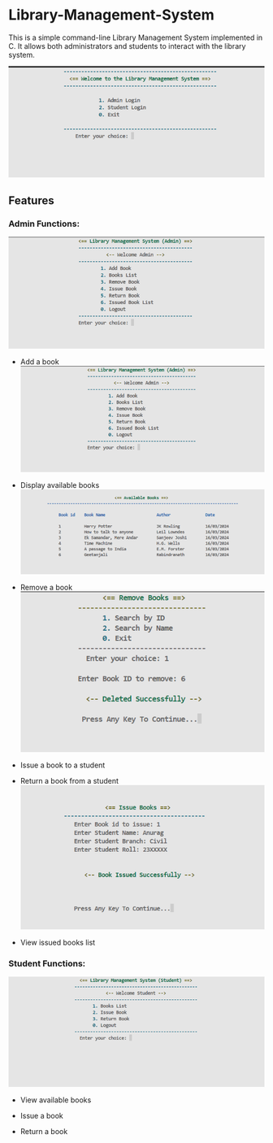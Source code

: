 # Library-Management-System
This is a simple command-line Library Management System implemented in C. It allows both administrators and students to interact with the library system.


‎![Demo](https://github.com/Anurag-amrev-7557/Library-Management-System/blob/main/resources/image1.png?raw=true)

## Features
### Admin Functions:

‎![Demo](https://github.com/Anurag-amrev-7557/Library-Management-System/blob/main/resources/image2.png?raw=true)

- Add a book
  ![Demo](https://github.com/Anurag-amrev-7557/Library-Management-System/blob/main/resources/image2.png?raw=true)

- Display available books
  ![Demo](https://github.com/Anurag-amrev-7557/Library-Management-System/blob/main/resources/image5.png?raw=true)

- Remove a book
  ![Demo](https://github.com/Anurag-amrev-7557/Library-Management-System/blob/main/resources/image6.png?raw=true)

- Issue a book to a student

- Return a book from a student
  ![Demo](https://github.com/Anurag-amrev-7557/Library-Management-System/blob/main/resources/image7.png?raw=true)

- View issued books list

### Student Functions:

![Demo](https://github.com/Anurag-amrev-7557/Library-Management-System/blob/main/resources/image3.png?raw=true)

- View available books

- Issue a book

- Return a book


